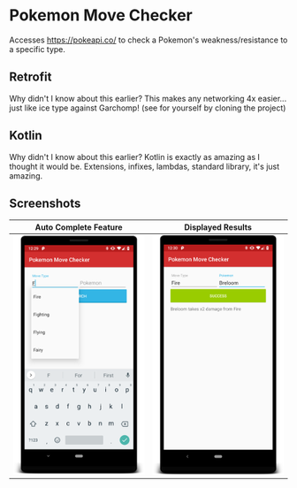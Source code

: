 # Pokemon Move Checker
Accesses https://pokeapi.co/ to check a Pokemon's weakness/resistance to a specific type. 

<h2>Retrofit</h2> 
Why didn't I know about this earlier? This makes any networking 4x easier... just like ice type against Garchomp! (see for yourself by cloning the project)

<h2>Kotlin</h2>
Why didn't I know about this earlier? 
Kotlin is exactly as amazing as I thought it would be. Extensions, infixes, lambdas, standard library, it's just amazing. 

<h2>Screenshots</h2>


Auto Complete Feature         |  Displayed Results
:-------------------------:|:-------------------------:
<img src="/screenshots/autofill.png" width="400"/>  |  <img src="/screenshots/result.png" width="400"/>



